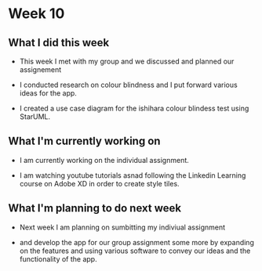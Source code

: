 # Week 10

## What I did this week

- This week I met with my group and we discussed and planned our assignement

- I conducted research on colour blindness and I put forward various ideas for the app.

- I created a use case diagram for the ishihara colour blindess test using StarUML.

## What I'm currently working on

- I am currently working on the individual assignment.

- I am watching youtube tutorials asnad following the Linkedin Learning course on Adobe XD in order to create style tiles.

## What I'm planning to do next week

- Next week I am planning on sumbitting my indiviual assignment

-  and develop the app for our group assignment some more by expanding on the features and using various software to convey our ideas and the functionality of the app. 


